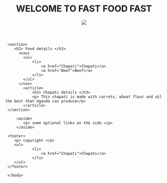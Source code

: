 <!DOCTYPE html>	
<html lang = "en">
<head>
     <meta charset ="utf-8" />
	 <title> Welcome 2 Fast Food Fast </title>
	 <link rel="stylesheet" href="Fastfoodfast styles.css" />
</head>
	<body>
	 <header>
		<h1> WELCOME TO FAST FOOD FAST </h1>
		<img src = "https://blogs.biomedcentral.com/on-medicine/wp-content/uploads/sites/6/2019/09/iStock-1131794876.t5d482e40.m800.xtDADj9SvTVFjzuNeGuNUUGY4tm5d6UGU5tkKM0s3iPk-620x342.jpg" />
	 </header>
	 
	 <section>
		<h2> Food details </h2>
		  <nav>
			<ul>
				<li>
					<a href="Chapati">Chapati</a> 
					<a href="Beef">Beef</a> 
				</li>
			</ul>
	      </nav>
			<article>
				<h3> Chapati details </h3>
				<p> This chapati is made with carrots, wheat flour and oil the best that Uganda can produce</p>
			</article>
	 </section>
	 
		 <aside>
			<p> some optional links on the side </p>
		 </aside>
	 
	 <footer>
		<p> copyright </p>
		<ul>
				<li>
					<a href="Chapati">Chapati</a> 
				</li>
		</ul>
	 </footer>
	 
	 </body>
</html>
